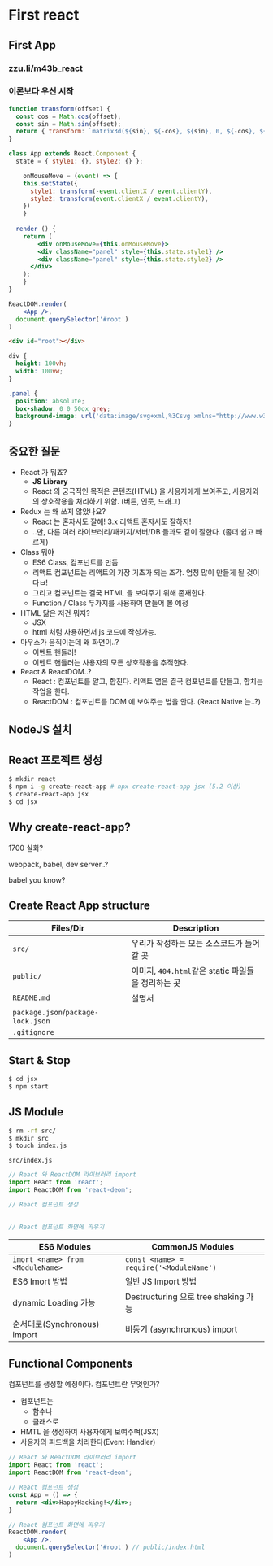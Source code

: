 # First react

## First App

### zzu.li/m43b_react

### 이론보다 우선 시작

```jsx
function transform(offset) {
  const cos = Math.cos(offset);
  const sin = Math.sin(offset);
  return { transform: `matrix3d(${sin}, ${-cos}, ${sin}, 0, ${-cos}, ${sin}, 0, 0, 0, ${cos}, ${cos}, ${sin}, 0, 0, 0, 1)` };
}

class App extends React.Component {
  state = { style1: {}, style2: {} };

	onMouseMove = (event) => {
    this.setState({
      style1: transform(-event.clientX / event.clientY),
      style2: transform(event.clientX / event.clientY),
    })
	}
	
  render () {
    return (
    	<div onMouseMove={this.onMouseMove}>
      	<div className="panel" style={this.state.style1} />
        <div className="panel" style={this.state.style2} />
      </div>
    );
	}
}

ReactDOM.render(
	<App />,
  document.querySelector('#root')
)
```

```html
<div id="root"></div>
```

```css
div {
  height: 100vh;
  width: 100vw;
}

.panel {
  position: absolute;
  box-shadow: 0 0 50ox grey;
  background-image: url('data:image/svg+xml,%3Csvg xmlns="http://www.w3.org/2000/svg" width="28" height="49" viewBox="0 0 28 49"%3E%3Cg fill-rule="evenodd"%3E%3Cg id="hexagons" fill="%239C92AC" fill-opacity="0.4" fill-rule="nonzero"%3E%3Cpath d="M13.99 9.25l13 7.5v15l-13 7.5L1 31.75v-15l12.99-7.5zM3 17.9v12.7l10.99 6.34 11-6.35V17.9l-11-6.34L3 17.9zM0 15l12.98-7.5V0h-2v6.35L0 12.69v2.3zm0 18.5L12.98 41v8h-2v-6.85L0 35.81v-2.3zM15 0v7.5L27.99 15H28v-2.31h-.01L17 6.35V0h-2zm0 49v-8l12.99-7.5H28v2.31h-.01L17 42.15V49h-2z"/%3E%3C/g%3E%3C/g%3E%3C/svg%3E');
}
```



## 중요한 질문

* React 가 뭐죠?
  * **JS Library**
  * React 의 궁극적인 목적은 콘텐츠(HTML) 을 사용자에게 보여주고, 사용자와의 상호작용을 처리하기 위함. (버튼, 인풋, 드래그)
* Redux 는 왜 쓰지 않았나요?
  * React 는 혼자서도 잘해! 3.x 리액트 혼자서도 잘하지!
  * ..만, 다른 여러 라이브러리/패키지/서버/DB 들과도 같이 잘한다. (좀더 쉽고 빠르게)
* Class 뭐야
  * ES6 Class, 컴포넌트를 만듬
  *  리액트 컴포넌트는 리액트의 가장 기초가 되는 조각. 엄청 많이 만들게 될 것이다ㅂ!
  * 그리고 컴포넌트는 결국 HTML 을 보여주기 위해 존재한다.
  * Function / Class 두가지를 사용하여 만들어 볼 예정
* HTML 닮은 저건 뭐지?
  * JSX
  * html 처럼 사용하면서 js 코드에 작성가능. 
* 마우스가 움직이는데 왜 화면이..?
  * 이벤트 핸들러!
  * 이벤트 핸들러는 사용자의 모든 상호작용을 추적한다.
* React & ReactDOM..?
  * React : 컴포넌트를 알고, 합친다. 리액트 앱은 결국 컴포넌트를 만들고, 합치는 작업을 한다.
  * ReactDOM : 컴포넌트를 DOM 에 보여주는 법을 안다. (React Native 는..?)

## NodeJS 설치



## React 프로젝트 생성

```sh
$ mkdir react
$ npm i -g create-react-app # npx create-react-app jsx (5.2 이상)
$ create-react-app jsx
$ cd jsx
```



## Why create-react-app?

1700 실화? 

webpack, babel, dev server..?

babel you know?

## Create React App structure

| Files/Dir                          | Description                                        |
| ---------------------------------- | -------------------------------------------------- |
| `src/`                             | 우리가 작성하는 모든 소스코드가 들어갈 곳          |
| `public/`                          | 이미지, `404.html`같은 static 파일들을 정리하는 곳 |
| `README.md`                        | 설명서                                             |
| `package.json`/`package-lock.json` |                                                    |
| `.gitignore`                       |                                                    |

## Start & Stop

```sh
$ cd jsx
$ npm start
```

## JS Module

```sh
$ rm -rf src/
$ mkdir src
$ touch index.js
```

`src/index.js`

```jsx
// React 와 ReactDOM 라이브러리 import
import React from 'react';
import ReactDOM from 'react-deom';

// React 컴포넌트 생성
 

// React 컴포넌트 화면에 띄우기
```

| ES6 Modules                      | CommonJS Modules                        |
| -------------------------------- | --------------------------------------- |
| `imort <name> from <ModuleName>` | `const <name> = require('<ModuleName')` |
| ES6 Imort 방법                   | 일반 JS Import 방법                     |
| dynamic Loading 가능             | Destructuring 으로 tree shaking 가능    |
| 순서대로(Synchronous) import     | 비동기 (asynchronous) import            |

## Functional Components 

컴포넌트를 생성할 예정이다. 컴포넌트란 무엇인가?

* 컴포넌트는
  * 함수나
  * 클래스로
* HMTL 을 생성하여 사용자에게 보여주며(JSX)
* 사용자의 피드백을 처리한다(Event Handler)

```jsx
// React 와 ReactDOM 라이브러리 import
import React from 'react';
import ReactDOM from 'react-deom';

// React 컴포넌트 생성
const App = () => {
  return <div>HappyHacking!</div>;
} 

// React 컴포넌트 화면에 띄우기
ReactDOM.render(
	<App />,
  document.querySelector('#root') // public/index.html
)
```
